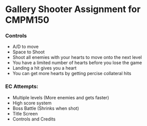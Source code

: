 # Gallery Shooter Assignment for CMPM150

### Controls
- A/D to move
- Space to Shoot
- Shoot all enemies with your hearts to move onto the next level
- You have a limited number of hearts before you lose the game
- Landing a hit gives you a heart
- You can get more hearts by getting percise collateral hits

### EC Attempts:
- Multiple levels (More enemies and gets faster)
- High score system
- Boss Battle (Shrinks when shot)
- Title Screen
- Controls and Credits
